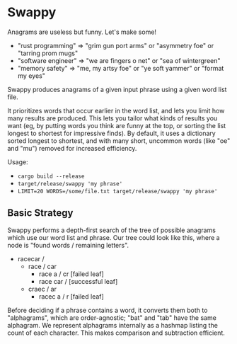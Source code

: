 # Swappy

Anagrams are useless but funny. Let's make some!

- "rust programming" => "grim gun port arms" or "asymmetry foe" or "tarring prom mugs"
- "software engineer" => "we are fingers o net" or "sea of wintergreen"
- "memory safety" => "me, my artsy foe" or "ye soft yammer" or "format my eyes"

Swappy produces anagrams of a given input phrase using a given word list file.

It prioritizes words that occur earlier in the word list, and lets you limit how many results are produced.
This lets you tailor what kinds of results you want (eg, by putting words you think are funny at the top, or sorting the list longest to shortest for impressive finds).
By default, it uses a dictionary sorted longest to shortest, and with many short, uncommon words (like "oe" and "mu") removed for increased efficiency.

Usage:
   - `cargo build --release`
   - `target/release/swappy 'my phrase'`
   - `LIMIT=20 WORDS=/some/file.txt target/release/swappy 'my phrase'`

## Basic Strategy

Swappy performs a depth-first search of the tree of possible anagrams which use our word list and phrase.
Our tree could look like this, where a node is "found words / remaining letters".

- racecar /
  - race / car
      - race a / cr  [failed leaf]
      - race car /  [successful leaf]
  - craec / ar
      - racec a / r  [failed leaf]

Before deciding if a phrase contains a word, it converts them both to "alphagrams", which are order-agnostic; "bat" and "tab" have the same alphagram.
We represent alphagrams internally as a hashmap listing the count of each character.
This makes comparison and subtraction efficient.
